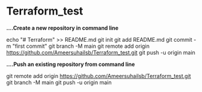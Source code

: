 # Terraform_test

**....Create a new repository in command line**

echo "# Terraform" >> README.md
git init
git add README.md
git commit -m "first commit"
git branch -M main
git remote add origin https://github.com/Ameersuhailsb/Terraform_test.git
git push -u origin main


**....Push an existing repository from command line**

git remote add origin  https://github.com/Ameersuhailsb/Terraform_test.git
git branch -M main
git push -u origin main
